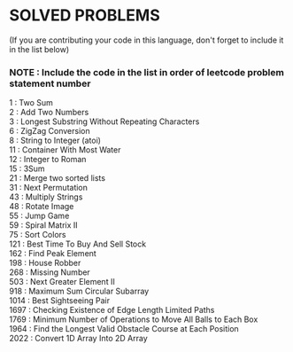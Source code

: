 # SOLVED PROBLEMS
(If you are contributing your code in this language, don't forget to include it in the list below)<br>
### NOTE : Include the code in the list in order of leetcode problem statement number

1 : Two Sum<br>
2 : Add Two Numbers<br>
3 : Longest Substring Without Repeating Characters<br>
6 : ZigZag Conversion<br>
8 : String to Integer (atoi)<br>
11 : Container With Most Water<br>
12 : Integer to Roman<br>
15 : 3Sum<br>
21 : Merge two sorted lists<br>
31 : Next Permutation<br>
43 : Multiply Strings<br> 
48 : Rotate Image<br>
55 : Jump Game<br>
59 : Spiral Matrix II<br>
75 : Sort Colors<br>
121 : Best Time To Buy And Sell Stock<br>
162 : Find Peak Element<br>
198 : House Robber<br>
268 : Missing Number<br>
503 : Next Greater Element II<br>
918 : Maximum Sum Circular Subarray<br>
1014 : Best Sightseeing Pair<br>
1697 : Checking Existence of Edge Length Limited Paths<br>
1769 : Minimum Number of Operations to Move All Balls to Each Box<br>
1964 : Find the Longest Valid Obstacle Course at Each Position<br>
2022 : Convert 1D Array Into 2D Array<br>
